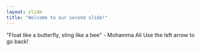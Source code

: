 ```yaml
---
layout: slide
title: "Welcome to our second slide!"
---
```

"Float like a butterfly, sting like a bee" - Mohamma Ali
Use the left arrow to go back!
